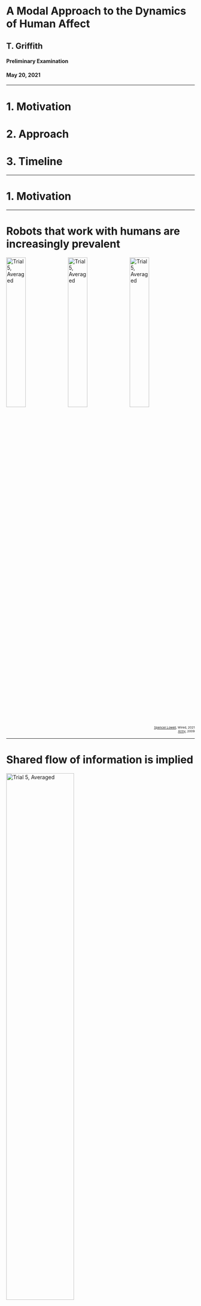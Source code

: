 <!-- .slide: data-background="#500000" class="dark" -->

# A Modal Approach to the Dynamics of Human Affect 

## T. Griffith
#### Preliminary Examination

#### May 20, 2021

---

<!-- .slide: data-background="#ffffff" class="light" -->

# 1. Motivation
# 2. Approach
# 3. Timeline


---

<!-- .slide: data-background="#ffffff" class="light" -->

# 1. Motivation

---

<!-- .slide: data-background="#ffffff" class="light" -->

# Robots that work with humans are increasingly prevalent

<img src="img/factory.jpg" alt="Trial 5, Averaged" width="32%">
<img src="img/hospital.jpg" alt="Trial 5, Averaged" width="32%">
<img src="img/army2.jpg" alt="Trial 5, Averaged" width="32%">

<div style="text-align: right"> <sub><sub><sup><a href="https://www.wired.co.uk/article/robots-in-the-workplace">Spencer Lowell</a>, Wired, 2021</sup></sup></sub></div>
<div style="text-align: right"> <sub><sub><sup><a href="https://www.flickr.com/photos/soldiersmediacenter/3966243098/in/photolist-73u2TG-dWQUxz-efXH4o-igJm3D-5q7oLi-6fqobG-dUigyC-5YRPEK-a92PNx-5YW2PN-6rGoZD-5SSAhx-4yRwME-5kS1mc-4LCHJ9">Army</a>, 2009</sup></sup></sub></div>


---

# Shared flow of information is implied

<img class="plain" src="img/arl-shared.png" alt="Trial 5, Averaged" width="60%">


<div style="text-align: right"> <small>Barnes, Michael J., Jessie Y. Chen, and Susan Hill. Humans and autonomy: Implications of shared decision making for military operations. US Army Research Laboratory Aberdeen Proving Ground United States, 2017.</small></div>


---

<!-- .slide: data-background="#ffffff" class="light" -->

# Not just performance

- Automation conundrum
- When SA is lost, [bad](https://dspace.mit.edu/handle/1721.1/70967) [things](https://sanfrancisco.cbslocal.com/2021/05/14/tesla-fatal-california-crash-fontana-was-on-autopilot-chp-says/) [happen](https://features.propublica.org/navy-uss-mccain-crash/navy-installed-touch-screen-steering-ten-sailors-paid-with-their-lives/)

![U.S.S. McCain Accident](img/mccain.jpg)




---

<!-- .slide: data-background="#ffffff" class="light" -->

## Need descriptions of human cognition and decision making as it is relevant to the ***dynamics*** of human-robot interaction.


- Rigorous
- Transparent
- Non-invasive
- Physiological

---

<!-- .slide: data-background="#ffffff" class="light" -->

# How is it done now?
<img class="plain" src="img/sota.jpg" alt="Trial 5, Averaged" width="60%">

---

<!-- .slide: data-background="#ffffff" class="light" -->

#  How is it done now?
<img class="plain" src="img/bar_rev.png" alt="Trial 5, Averaged" width="60%">

---


<!-- .slide: data-background="#ffffff" class="light" -->

# 2. Approach


---

<!-- .slide: data-background="#ffffff" class="light" -->

# Key Components of the Approach
<img class="plain" src="img/features2.jpg" alt="Trial 5, Averaged" width="60%">


---

<!-- .slide: data-background="#ffffff" class="light" -->
# 1. EEG is the measure of choice

- Lots of existing knowledge
- Widely available
- Implementation

---

<!-- .slide: data-background="#ffffff" class="light" -->
# 2. System Identification
<img class="plain" src="img/oma_svg.png" alt="Trial 5, Averaged" width="60%">

---

<!-- .slide: data-background="#ffffff" class="light" -->
# 3. State space
$x(k+1)=Ax(k)$

$y(k)=Cx(k)$ 

---

<!-- .slide: data-background="#ffffff" class="light" -->
# 4. Modal decomposition
$A=W \Lambda V$

$A=\begin{bmatrix} w_1 & w_2 &  \ldots & w_n \end{bmatrix} \begin{bmatrix} \lambda_1 & \ldots & 0 \\\ \vdots & \ddots & \vdots \\\ 0 & \ldots & \lambda_n \end{bmatrix} \begin{bmatrix} v_1^T \\\ v_2^T \\\ \vdots \\\ v_n^T \end{bmatrix}$ 

---

<!-- .slide: data-background="#ffffff" class="light" -->

# Modeling Overview
<img class="plain" src="img/overview.png" alt="Trial 5, Averaged" width="20%">


---

<!-- .slide: data-background="#ffffff" class="light" -->

<img class="plain" src="img/journal.png" alt="Trial 5, Averaged" width="50%">


---

<!-- .slide: data-background="#ffffff" class="light" -->

# Brain Modes  are Traveling and Standing
<section>
<img class="plain" src="img/animode.gif" alt="Trial 5, Averaged" style="height:600px;">
<img class="plain" src="img/compass.jpg" alt="Trial 5, Averaged" style="height:600px;">
</section>

<section>
<img class="plain" src="img/animode2.gif" alt="Trial 5, Averaged" style="height:600px;">
<img class="plain" src="img/compass2.jpg" alt="Trial 5, Averaged" style="height:600px;">
</section>

<section>
<h2> - Comparing normalized complexity plots from two output only decompositions </h4>

<img class="plain" src="img/eigenvectors.jpg" alt="Trial 5, Averaged" style="height:600px;">
</section>

---

<!-- .slide: data-background="#ffffff" class="light" -->


# Brain Modes are Physically Significant
## - An Eigenmode from 32 Channel EEG DEAP data
<img class="plain" src="img/oma1.gif" alt="Trial 5, Averaged" style="height:600px;">
<img class="plain" src="img/oma2.png" alt="Trial 5, Averaged" style="height:600px;">



---

<!-- .slide: data-background="#ffffff" class="light" -->


# Brain Modes are Interpersonally Dependent
## - Subject Identification from BW Modes (Random Forrest)
<img class="plain" src="img/confmat.jpg" alt="Trial 5, Averaged" width="80%">

---

<!-- .slide: data-background="#ffffff" class="light" -->


# Some Brain Modes are not Interpersonally Dependent
<img class="plain" src="img/commonmodes.png" alt="Trial 5, Averaged" width="40%">

<table>
  <tr>
    <td><img class="plain" src="img/common1.gif" height=480></td>
    <td><img class="plain" src="img/common2.gif" height=480></td>
  </tr>
  <tr>
    <td><sub>Subject 1: Alpha Mode 1</sub></td>
    <td><sub>Subject 2: Alpha Mode 1</sub></td>
  </tr>
 </table>



---



<!-- .slide: data-background="#ffffff" class="light" -->

# Unique Aspects of the Approach
- Online
- Robust Features
- Spatio-temporal
- Linear systems 

---

<!-- .slide: data-background="#ffffff" class="light" -->

# Assumptions and Corner Conditions
- Input is ***unknown***, persistent 
- Stationary
- Scaled
- Linear (!)


---

<!-- .slide: data-background="#ffffff" class="light" -->

# Linearity and the Brain
<img src="img/nonlinear.png" alt="Trial 5, Averaged" width="50%">

:anguished:

---

<!-- .slide: data-background="#ffffff" class="light" -->

# We Must Expect Non-Linear Effects
Leverage the model framework

<!-- .slide: data-background="#ffffff" class="light" -->

---

<!-- .slide: data-background="#ffffff" class="light" -->

# An Adaptive Modal Approach 
<img class="plain" src="img/adapt_est.png" alt="Trial 5, Averaged" width="50%">

---

<!-- .slide: data-background="#ffffff" class="light" -->

# Adaptive UIOs

<section>

<img src="img/conference.png" alt="Trial 5, Averaged" width="50%">

</section>
<section>

<h2> Input Generation </h2>

<img class="plain" src="img/zu.png" alt="Trial 5, Averaged" width="30%">
<br>
<img class="plain" src="img/zu2.png" alt="Trial 5, Averaged" width="30%">

</section>

<section>

<h2>- Toy UIO Example with Uncertain Dynamics </h2>

<img class="plain" src="img/state_error_3.png" alt="Trial 5, Averaged" style="height:600px;">
<img class="plain" src="img/input_error_4.png" alt="Trial 5, Averaged" style="height:600px;">

</section>


---

<!-- .slide: data-background="#ffffff" class="light" -->

# Adaptive UIOs for EEG
<img class="plain" src="img/UIO.jpg" alt="Trial 5, Averaged" width="95%">


---


<!-- .slide: data-background="#ffffff" class="light" -->

# 3. Timeline


---

<!-- .slide: data-background="#ffffff" class="light" -->

# Task Breakdown
- Modeling outcomes and affect
- Improve UIO fidelity
 - Develop exponential convergence rates for both input and state adaptive estimation
- Quantum extensions and decision making (stretch)


---

<!-- .slide: data-background="#ffffff" class="light" -->

## A Burst of Delight
<img src="img/curtains.jpg" alt="Trial 5, Averaged" width="40%">

---

<!-- .slide: data-background="#500000" class="light" -->

---

<!-- .slide: data-background="#ffffff" class="light" -->
## Determination of Brain Eigenmodes
### There is a Kalman Filter
- There is a Kalman filter that can recover the states
- $\hat{x}(k+1)=A\hat{x}(k)+K(k)(y(k)-C\hat{x}(k))$
 - $K(k)$ is from $P$ in the data
- Gather into a vector $\hat{X}$

---

<!-- .slide: data-background="#ffffff" class="light" -->

## Determination of Brain Eigenmodes
### Collect output data
- $H \equiv \frac{Y_p}{Y_f}=RQ^T$
- <img src="img/backup.png" alt="Trial 5, Averaged" style="height:300px;">


---

<!-- .slide: data-background="#ffffff" class="light" -->

## Determination of Brain Eigenmodes
### Project the past onto the future

- <img src="img/backup2.png" alt="Trial 5, Averaged" style="height:150px;">
- <img src="img/backup3.png" alt="Trial 5, Averaged" style="height:150px;">

---

<!-- .slide: data-background="#ffffff" class="light" -->

## Determination of Brain Eigenmodes
### Over determined LSQ problem 

- <img src="img/backup4.png" alt="Trial 5, Averaged" style="height:150px;">
- <img src="img/backup5.png" alt="Trial 5, Averaged" style="height:150px;">


---

<!-- .slide: data-background="#ffffff" class="light" -->
<section>

<h2> Backup slides: UIO </h2>

<img class="plain" src="img/backupslides/Slide6.PNG" alt="Trial 5, Averaged" width="80%">

</section>

<section>

<h2> Backup slides: UIO </h2>
<img class="plain" src="img/backupslides/Slide7.PNG" alt="Trial 5, Averaged" width="80%">

</section>

<section>

<h2> Backup slides: UIO </h2>
<img class="plain" src="img/backupslides/Slide8.PNG" alt="Trial 5, Averaged" width="80%">

</section>

<section>

<h2> Backup slides: UIO </h2>
<img class="plain" src="img/backupslides/Slide9.PNG" alt="Trial 5, Averaged" width="80%">

</section>

<section>

<h2> Backup slides: UIO </h2>
<img class="plain" src="img/backupslides/Slide10.PNG" alt="Trial 5, Averaged" width="80%">

</section>

<section>

<h2> Backup slides: UIO </h2>
<img class="plain" src="img/backupslides/Slide11.PNG" alt="Trial 5, Averaged" width="80%">

</section>

<section>

<h2> Backup slides: UIO </h2>
<img class="plain" src="img/backupslides/Slide12.PNG" alt="Trial 5, Averaged" width="80%">

</section>

<section>

<h2> Backup slides: UIO </h2>
<img class="plain" src="img/backupslides/Slide13.PNG" alt="Trial 5, Averaged" width="80%">

</section>

<section>

<h2> Backup slides: UIO </h2>
<img class="plain" src="img/backupslides/Slide14.PNG" alt="Trial 5, Averaged" width="80%">

</section>

<section>

<h2> Backup slides: UIO </h2>
<img class="plain" src="img/backupslides/Slide15.PNG" alt="Trial 5, Averaged" width="80%">

</section>

<section>

<h2> Backup slides: UIO </h2>
<img class="plain" src="img/backupslides/Slide16.PNG" alt="Trial 5, Averaged" width="80%">

</section>

<section>

<h2> Backup slides: UIO </h2>
<img class="plain" src="img/backupslides/Slide17.PNG" alt="Trial 5, Averaged" width="80%">

</section>

<section>

<h2> Backup slides: UIO </h2>
<img class="plain" src="img/backupslides/Slide33.PNG" alt="Trial 5, Averaged" width="80%">

</section>

<section>

<h2> Backup slides: UIO </h2>
<img class="plain" src="img/backupslides/Slide34.PNG" alt="Trial 5, Averaged" width="80%">

</section>















